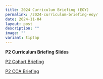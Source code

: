 ```yaml
---
title: 2024 Curriculum Briefing (EOY)
permalink: /2024-curriculum-briefing-eoy/
date: 2024-11-04
layout: post
description: ""
image: ""
variant: tiptap
---
```

<p><strong>P2 Curriculum Briefing Slides</strong>
</p>
<p><a href="/files/P2_Level_webinar_Briefing_EOY_2024___28_October_2024.pdf" rel="noopener nofollow" target="_blank">P2 Cohort Briefing</a>
</p>
<p><a href="/files/P2_CCA_Briefing___28_Oct_2024.pdf" rel="noopener nofollow" target="_blank">P2 CCA Briefing</a>
</p>